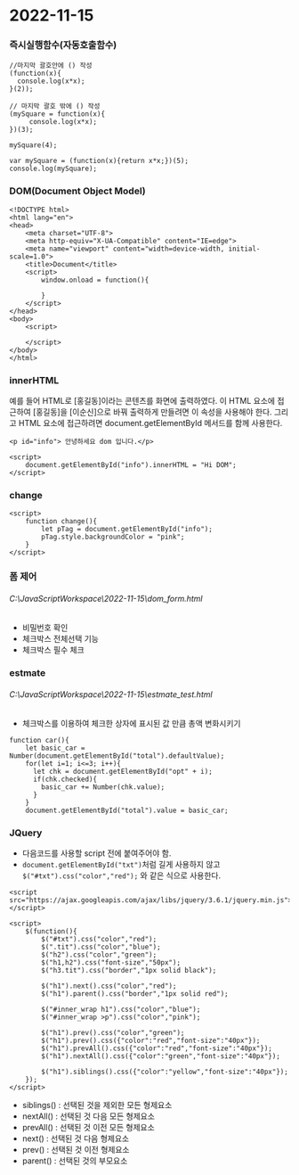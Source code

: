 2022-11-15
=========================
 
### 즉시실행함수(자동호출함수)
```
//마지막 괄호안에 () 작성
(function(x){
  console.log(x*x);
}(2)); 

// 마지막 괄호 밖에 () 작성
(mySquare = function(x){
     console.log(x*x);
})(3); 

mySquare(4);

var mySquare = (function(x){return x*x;})(5);
console.log(mySquare); 
```


### DOM(Document Object Model)
```
<!DOCTYPE html>
<html lang="en">
<head>
    <meta charset="UTF-8">
    <meta http-equiv="X-UA-Compatible" content="IE=edge">
    <meta name="viewport" content="width=device-width, initial-scale=1.0">
    <title>Document</title>
    <script>
        window.onload = function(){

        }
    </script>
</head>
<body>
    <script>
        
    </script>
</body>
</html>
```

### innerHTML
예를 들어 HTML로 [홍길동]이라는 콘텐츠를 화면에 출력하였다.
이 HTML 요소에 접근하여 [홍길동]을 [이순신]으로 바꿔 출력하게 만들려면 이 속성을 사용해야 한다. 그리고 HTML 요소에 접근하려면 document.getElementById 메서드를 함께 사용한다.
```
<p id="info"> 안녕하세요 dom 입니다.</p>

<script>
    document.getElementById("info").innerHTML = "Hi DOM";
</script>
```

### change
```
<script>
    function change(){
        let pTag = document.getElementById("info");
        pTag.style.backgroundColor = "pink";
    }
</script>
```

### 폼 제어
###### C:\JavaScriptWorkspace\2022-11-15\dom_form.html
- 비밀번호 확인
- 체크박스 전체선택 기능
- 체크박스 필수 체크 

### estmate
###### C:\JavaScriptWorkspace\2022-11-15\estmate_test.html
- 체크박스를 이용하여 체크한 상자에 표시된 값 만큼 총액 변화시키기
```
function car(){
    let basic_car = Number(document.getElementById("total").defaultValue);
    for(let i=1; i<=3; i++){
      let chk = document.getElementById("opt" + i);
      if(chk.checked){
        basic_car += Number(chk.value);
      }
    }
    document.getElementById("total").value = basic_car;
```

### JQuery
- 다음코드를 사용할 script 전에 붙여주어야 함.
- ```document.getElementById("txt")```처럼 길게 사용하지 않고 ```$("#txt").css("color","red");``` 와 같은 식으로 사용한다.
```
<script src="https://ajax.googleapis.com/ajax/libs/jquery/3.6.1/jquery.min.js"></script>

<script>
    $(function(){
        $("#txt").css("color","red");
        $(".tit").css("color","blue");
        $("h2").css("color","green");
        $("h1,h2").css("font-size","50px");
        $("h3.tit").css("border","1px solid black");

        $("h1").next().css("color","red");
        $("h1").parent().css("border","1px solid red");

        $("#inner_wrap h1").css("color","blue");
        $("#inner_wrap >p").css("color","pink");

        $("h1").prev().css("color","green");
        $("h1").prev().css({"color":"red","font-size":"40px"});
        $("h1").prevAll().css({"color":"red","font-size":"40px"});
        $("h1").nextAll().css({"color":"green","font-size":"40px"});
            
        $("h1").siblings().css({"color":"yellow","font-size":"40px"});
    });
</script>
```

- siblings() : 선택된 것을 제외한 모든 형제요소 
- nextAll() : 선택된 것 다음 모든 형제요소
- prevAll() : 선택된 것 이전 모든 형제요소
- next() : 선택된 것 다음 형제요소
- prev() : 선택된 것 이전 형제요소
- parent() : 선택된 것의 부모요소